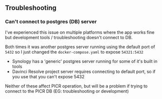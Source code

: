 
## Troubleshooting

### Can't connect to postgres (DB) server
I've experienced this issue on multiple platforms where the app works fine but development tools / troubleshooting doesn't connect to DB.

Both times it was another postgres server running using the default port of `5432` so I just changed the `docker-compose.yaml` to expose `54321:5432`
- Synology has a 'generic' postgres server running for some of it's built in tools
- Davinci Resolve project server requires connecting to default port, so if you use that you can't expose 5432

Neither of these affect PICR operation, but will be a problem if trying to connect to the PICR DB (EG: troubleshooting or development)
